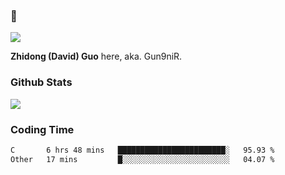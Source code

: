 ### 👋

![](https://komarev.com/ghpvc/?username=Gun9niR&label=Total+Views)

**Zhidong (David) Guo** here, aka. Gun9niR.

### Github Stats

<img src="https://github-readme-stats.vercel.app/api?username=Gun9niR&count_private=true&show_icons=true&theme=vue-dark&hide_title=true">

### Coding Time

<!--START_SECTION:waka-->

```txt
C       6 hrs 48 mins   ████████████████████████░   95.93 %
Other   17 mins         █░░░░░░░░░░░░░░░░░░░░░░░░   04.07 %
```

<!--END_SECTION:waka-->
